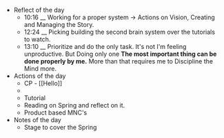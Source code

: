 - Reflect of the day
	- 10:16 __ Working for a proper system -> Actions on Vision, Creating and Managing the Story.
	- 12:24 __ Picking building the second brain system over the tutorials to watch.
	- 13:10 __ Prioritize and do the only task. It's not I'm feeling unproductive. But Doing only one **The most important thing can be done properly by me.** More than that requires me to Discipline the Mind more.
- Actions of the day
	- CP - [[Hello]]
	-
	- Tutorial
	- Reading on Spring and reflect on it.
	- Product based MNC's
- Notes of the day
	- Stage to cover the Spring